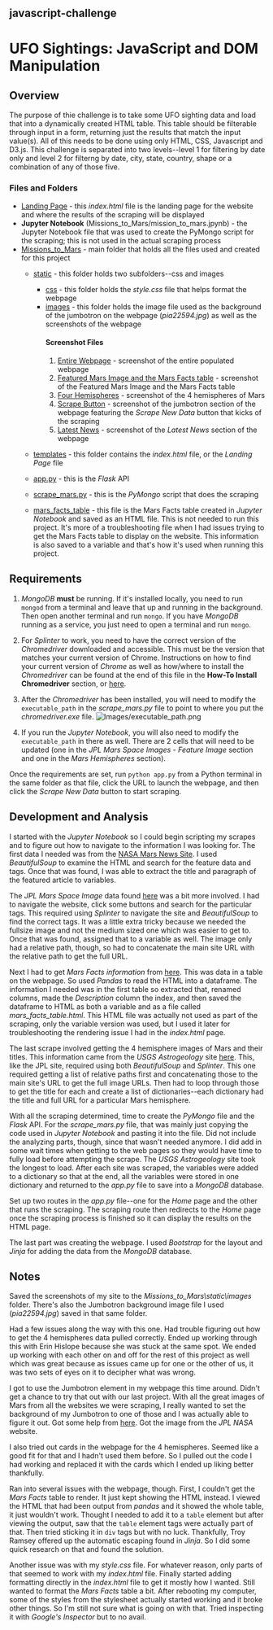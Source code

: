 ## javascript-challenge
# UFO Sightings: JavaScript and DOM Manipulation

## Overview

The purpose of thie challenge is to take some UFO sighting data and load that into a dynamically created HTML table. This table should be filterable through input in a form, returning just the results that match the input value(s). All of this needs to be done using only HTML, CSS, Javascript and D3.js. This challenge is separated into two levels--level 1 for filtering by date only and level 2 for filterng by date, city, state, country, shape or a combination of any of those five.


### Files and Folders

* [Landing Page](Missions_to_Mars/templates/index.html) - this *index.html* file is the landing page for the website and where the results of the scraping will be displayed
* **Jupyter Notebook** (Missions_to_Mars/mission_to_mars.jpynb) - the Jupyter Notebook file that was used to create the PyMongo script for the scraping; this is not used in the actual scraping process
* [Missions_to_Mars](Missions_to_Mars/) - main folder that holds all the files used and created for this project
    * [static](Missions_to_Mars/static/) - this folder holds two subfolders--css and images
        * [css](Missions_to_Mars/static/css/) - this folder holds the *style.css* file that helps format the webpage
        * [images](Missions_to_Mars/static/images/) - this folder holds the image file used as the background of the jumbotron on the webpage (*pia22594.jpg*) as well as the screenshots of the webpage
           #### Screenshot Files
            1. [Entire Webpage](Missions_to_Mars/static/images/entire_webpage.PNG) - screenshot of the entire populated webpage
            2. [Featured Mars Image and the Mars Facts table](Missions_to_Mars/static/images/featured_mars_image_and_mars_facts_table.PNG) - screenshot of the Featured Mars Image and the Mars Facts table
            3. [Four Hemispheres](Missions_to_Mars/static/images/four_hemispheres.PNG) - screenshot of the 4 hemispheres of Mars
            4. [Scrape Button](Missions_to_Mars/static/images/jumbotron_with_scrape_button.PNG) - screenshot of the jumbotron section of the webpage featuring the *Scrape New Data* button that kicks of the scraping
            5. [Latest News](Missions_to_Mars/static/images/latest_news.PNG) - screenshot of the *Latest News* section of the webpage
    * [templates](Missions_to_Mars/templates/) - this folder contains the *index.html* file, or the *Landing Page* file
    * [app.py](Missions_to_Mars/app.py) - this is the *Flask* API
    * [scrape_mars.py](Missions_to_Mars/scrape_mars.py) - this is the *PyMongo* script that does the scraping

    * [mars_facts_table](Missions_to_Mars/mars_facts_table.html) - this file is the Mars Facts table created in *Jupyter Notebook* and saved as an HTML file. This is not needed to run this project. It's more of a troubleshooting file when I had issues trying to get the Mars Facts table to display on the website. This information is also saved to a variable and that's how it's used when running this project.


## Requirements

1. *MongoDB* **must** be running. If it's installed locally, you need to run `mongod` from a terminal and leave that up and running in the background. Then open another terminal and run `mongo`. If you have *MongoDB* running as a service, you just need to open a terminal and run `mongo`.

2. For *Splinter* to work, you need to have the correct version of the *Chromedriver* downloaded and accessible. This must be the version that matches your current version of Chrome. Instructions on how to find your current version of *Chrome* as well as how/where to install the *Chromedriver* can be found at the end of this file in the **How-To Install Chromedriver** section, or [here](#how-to).

3. After the *Chromedriver* has been installed, you will need to modify the `executable_path` in the *scrape_mars.py* file to point to where you put the *chromedriver.exe* file.
    ![Images/executable_path.png](Images/executable_path.PNG)

4. If you run the *Jupyter Notebook*, you will also need to modify the `executable_path` in there as well. There are 2 cells that will need to be updated (one in the *JPL Mars Space Images - Feature Image* section and one in the *Mars Hemispheres* section).

Once the requirements are set, run `python app.py` from a Python terminal in the same folder as that file, click the URL to launch the webpage, and then click the *Scrape New Data* button to start scraping.


## Development and Analysis

I started with the *Jupyter Notebook* so I could begin scripting my scrapes and to figure out how to navigate to the information I was looking for. The first data I needed was from the [NASA Mars News Site](https://mars.nasa.gov/news/). I used *BeautifulSoup* to examine the HTML and search for the feature data and tags. Once that was found, I was able to extract the title and paragraph of the featured article to variables. 

The *JPL Mars Space Image* data found [here](https://www.jpl.nasa.gov/spaceimages/?search=&category=Mars) was a bit more involved. I had to navigate the website, click some buttons and search for the particular tags. This required using *Splinter* to navigate the site and *BeautifulSoup* to find the correct tags. It was a little extra tricky because we needed the fullsize image and not the medium sized one which was easier to get to. Once that was found, assigned that to a variable as well. The image only had a relative path, though, so had to concatenate the main site URL with the relative path to get the full URL.

Next I had to get *Mars Facts information* from [here](https://space-facts.com/mars/). This was data in a table on the webpage. So used *Pandas* to read the HTML into a dataframe. The information I needed was in the first table so extracted that, renamed columns, made the *Description* column the index, and then saved the dataframe to HTML as both a variable and as a file called *mars_facts_table.html*. This HTML file was actually not used as part of the scraping, only the variable version was used, but I used it later for troubleshooting the rendering issue I had in the *index.html* page.

The last scrape involved getting the 4 hemisphere images of Mars and their titles. This information came from the *USGS Astrogeology* site [here](https://astrogeology.usgs.gov/search/results?q=hemisphere+enhanced&k1=target&v1=Mars). This, like the JPL site, required using both *BeautifulSoup* and *Splinter*. This one required getting a list of relative paths first and concatenating those to the main site's URL to get the full image URLs. Then had to loop through those to get the title for each and create a list of dictionaries--each dictionary had the title and full URL for a particular Mars hemisphere.

With all the scraping determined, time to create the *PyMongo* file and the *Flask* API. For the *scrape_mars.py* file, that was mainly just copying the code used in *Jupyter Notebook* and pasting it into the file. Did not include the analyzing parts, though, since that wasn't needed anymore. I did add in some wait times when getting to the web pages so they would have time to fully load before attempting the scrape. The *USGS Astrogeology* site took the longest to load. After each site was scraped, the variables were added to a dictionary so that at the end, all the variables were stored in one dictionary and returned to the *app.py* file to save into a *MongoDB* database.

Set up two routes in the *app.py* file--one for the *Home* page and the other that runs the scraping. The scraping route then redirects to the *Home* page once the scraping process is finished so it can display the results on the HTML page.

The last part was creating the webpage. I used *Bootstrap* for the layout and *Jinja* for adding the data from the *MongoDB* database.


## Notes

Saved the screenshots of my site to the *Missions_to_Mars\static\images* folder. There's also the Jumbotron background image file I used (*pia22594.jpg*) saved in that same folder.

Had a few issues along the way with this one. Had trouble figuring out how to get the 4 hemispheres data pulled correctly. Ended up working through this with Erin Hislope because she was stuck at the same spot. We ended up working with each other on and off for the rest of this project as well which was great because as issues came up for one or the other of us, it was two sets of eyes on it to decipher what was wrong.

I got to use the Jumbotron element in my webpage this time around. Didn't get a chance to try that out with our last project. With all the great images of Mars from all the websites we were scraping, I really wanted to set the background of my Jumbotron to one of those and I was actually able to figure it out. Got some help from [here](https://jsfiddle.net/bootstrapious/f7ewb3pg/). Got the image from the *JPL NASA* website.

I also tried out cards in the webpage for the 4 hemispheres. Seemed like a good fit for that and I hadn't used them before. So I pulled out the code I had working and replaced it with the cards which I ended up liking better thankfully.

Ran into several issues with the webpage, though. First, I couldn't get the *Mars Facts* table to render. It just kept showing the HTML instead. I viewed the HTML that had been output from *pandas* and it showed the whole table, it just wouldn't work. Thought I needed to add it to a `table` element but after viewing the output, saw that the `table` element tags were actually part of that. Then tried sticking it in `div` tags but with no luck. Thankfully, Troy Ramsey offered up the automatic escaping found in *Jinja*. So I did some quick research on that and found the solution.

Another issue was with my *style.css* file. For whatever reason, only parts of that seemed to work with my *index.html* file. Finally started adding formatting directly in the *index.html* file to get it mostly how I wanted. Still wanted to format the *Mars Facts* table a bit. After rebooting my computer, some of the styles from the stylesheet actually started working and it broke other things. So I'm still not sure what is going on with that. Tried inspecting it with *Google's Inspector* but to no avail.